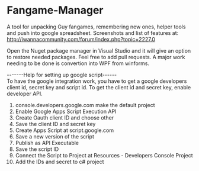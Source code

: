 # Fangame-Manager
A tool for unpacking Guy fangames, remembering new ones, helper tools and push into google spreadsheet.
Screenshots and list of features at: http://iwannacommunity.com/forum/index.php?topic=2227.0

Open the Nuget package manager in Visual Studio and it will give an option to restore needed packages.
Feel free to add pull requests. A major work needing to be done is convertion into WPF from winforms.


-------Help for setting up google script------<br>
To have the google integration work, you have to get a google developers client id, secret key and script id.
To get the client id and secret key, enable developer API.<br>
1) console.developers.google.com make the default project<br>
2) Enable Google Apps Script Execution API<br>
3) Create Oauth client ID and choose other<br>
4) Save the client ID and secret key<br>
5) Create Apps Script at script.google.com<br>
6) Save a new version of the script<br>
7) Publish as API Executable<br>
8) Save the script ID<br>
9) Connect the Script to Project at Resources - Developers Console Project<br>
10) Add the IDs and secret to c# project<br>
